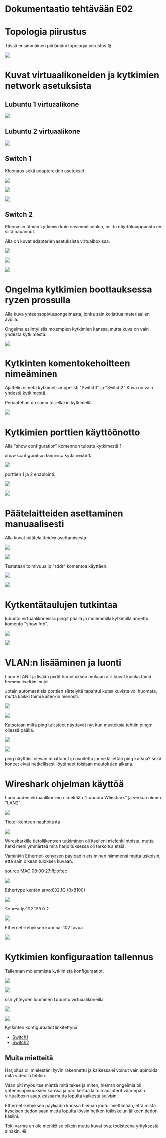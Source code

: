 # Dokumentaatio tehtävään E02

# Topologia piirustus

Tässä ensimmäinen piirtämäni topologia piirustus :sunglasses:

![](/E02/E02_kuvat/valmis_piirros_kytkimet.png)

# Kuvat virtuaalikoneiden ja kytkimien network asetuksista

## Lubuntu 1 virtuaalikone

![](/E02/E02_kuvat/lubuntu1_asetukset.png)

## Lubuntu 2 virtuaalikone

![](/E02/E02_kuvat/lubuntu2_asetukset.png)

## Switch 1

Kloonaus sekä adaptereiden asetukset.

![](/E02/E02_kuvat/switch_kloonaus_ja_asetukset.png)<br/>

![](/E02/E02_kuvat/switch2_adapteri2_asetukset.png)<br/>

![](/E02/E02_kuvat/switch2_adapteri3_asetukset.png)<br/>

## Switch 2

Kloonasin tämän kytkimen kuin ensimmäisenkin, mutta näyttökaappausta en siitä napannut.<br/>

Alla on kuvat adapterien asetuksista virtualboxissa.<br/>

![](/E02/E02_kuvat/switch2_adapteri1_asetukset.png)<br/>

![](/E02/E02_kuvat/switch2_adapteri2_asetukset.png)<br/>

![](/E02/E02_kuvat/switch2_adapteri3_asetukset.png)<br/>

# Ongelma kytkimien boottauksessa ryzen prossulla

Alla kuva yhteensopivuusongelmasta, jonka sain korjattua materiaalien avulla.<br>

Ongelma esiintyi siis molempien kytkimien kanssa, mutta kuva on vain yhdestä kytkimestä.

![](/E02/E02_kuvat/switch2_ongelma_ryzen.png)

# Kytkinten komentokehoitteen nimeäminen

Ajattelin nimetä kytkimet simppelisti "Switch1" ja "Switch2" Kuva on vain yhdestä kytkimestä.<br/>

Periaatehan on sama toisellakin kytkimellä.

![](/E02/E02_kuvat/switch1_cli_rename.png)

# Kytkimien porttien käyttöönotto

Alla "show configuration" komennon tuloste kytkimestä 1.

show configuration komento kytkimestä 1.

![](/E02/E02_kuvat/show_configuration_komento.png)

porttien 1 ja 2 enablointi.

![](/E02/E02_kuvat/enable_ports1-2_switch1.png)<br/>

![](/E02/E02_kuvat/enable_ports1-2_switch1.png)

# Päätelaitteiden asettaminen manuaalisesti

Alla kuvat päätelaitteiden asettamisesta.

![](/E02/E02_kuvat/Lubuntu1_IPv4_settings.png)<br/>

![](/E02/E02_kuvat/Lubuntu2_IPv4_settings.png)

Testataan toimivuus ip "addr" komentoa käyttäen.

![](/E02/E02_kuvat/lubuntu1_ip_addr.png)<br/>

![](/E02/E02_kuvat/lubuntu2_ip_addr.png)<br/>

# Kytkentätaulujen tutkintaa

lubuntu virtuaalikoneissa ping:t päällä ja molemmilla kytkimillä annettu komento "show fdb".

![](/E02/E02_kuvat/switch1_show_fdb_komento.png)<br/>

![](/E02/E02_kuvat/switch2_show_fdb_komento.png)<br/>

# VLAN:n lisääminen ja luonti

Luon VLAN:t ja lisään portit harjoituksen mukaan alla kuvat kuinka tämä homma itseltäni sujui.</br>

Jotain automaattisia porttien siirtelyitä tapahtui kuten kuvista voi huomata, mutta kaikki toimi kuitenkin hienosti.

![](/E02/E02_kuvat/switch1_vlanit_ja_portit.png)<br/>

![](/E02/E02_kuvat/switch2_vlanit_ja_portit.png)<br/>

Katsotaan miltä ping tulosteet näyttävät nyt kun muutoksia tehtiin ping:n ollessä päällä.

![](/E02/E02_kuvat/lubuntu1_ping_tulokset_muutoksilla.png)<br/>

![](/E02/E02_kuvat/lubuntu1_ping_tulokset_muutoksilla.png)<br/>

ping näyttäisi olevan muuttanut ip osoitetta jonne lähettää ping kutsua? sekä koneet eivät hetkellisesti löytäneet toisiaan muutoksien aikana.

# Wireshark ohjelman käyttöä

Luon uuden virtuaalikoneen nimeltään "Lubuntu Wireshark" ja verkon nimen "LAN2"<br/>

![](/E02/E02_kuvat/lubuntu_wireshark_asetukset.png)

Tietoliikenteen nauhoitusta

![](/E02/E02_kuvat/wireshark_nauhoitus.png)

Wiresharkilla tietoliikenteen tutkiminen oli itselleni mielenkiintoista, mutta hetki meni ymmärtää mitä harjoituksessa oli tarkoitus etsiä.<br>

Varsinkin Ethernet-kehyksen payloadin etsiminen hämmensi mutta uskoisin, että sain oikean tuloksen kuvaan.<br/>

source MAC:08:00:27:fb:bf:ec

![](/E02/E02_kuvat/wireshark_nauhoituksen_source_mac.png)

Ethertype kentän arvo:802.1Q (0x8100)

![](/E02/E02_kuvat/wireshark_ethertype_arvo.png)

Source ip:192.168.0.2

![](/E02/E02_kuvat/wireshark_source_ip.png)

Ethernet-kehyksen kuorma: 102 tavua

![](/E02/E02_kuvat/wireshark_ethernet_frame_payload.png)

# Kytkimien konfiguraation tallennus

Tallennan molemmista kytkimistä konfiguraatiot.

![](/E02/E02_kuvat/switch1_ssh_enable_port22.png)<br/>

![](/E02/E02_kuvat/switch2_ssh_enable_port22.png)<br/>

ssh yhteyden luominen Lubuntu virtuaalikoneilla

![](/E02/E02_kuvat/lubuntu1_ssh.png)<br/>

![](/E02/E02_kuvat/lubuntu2_ssh.png)<br/>

Kytkinten konfiguraatiot linkitettynä

* [Switch1](/E02/Switch1.cfg)
* [Switch2](/E02/Switch2.cfg)

## Muita mietteitä

Harjoitus oli mielestäni hyvin rakennettu ja kaikessa ei voinut vain apinoida mitä videolla tehtiin.<br/>

Vaan piti myös itse miettiä mitä tekee ja miten, hieman ongelmia oli yhteensopivuuksien kanssa ja pari kertaa laitoin adapterit väärinpäin virtualboxin asetuksissa mutta lopulta kaikesta selvisin.<br/>

Ethernet-kehyksen payloadin kanssa hieman joutui miettimään, että mistä kyseisen tiedon saan mutta lopulta löysin hetken tutkiskelun jälkeen tiedon käsiini.<br/>

Toki varma en ole menikö se oikein mutta kuvat ovat todisteena yrityksestä ainakin. :grin: